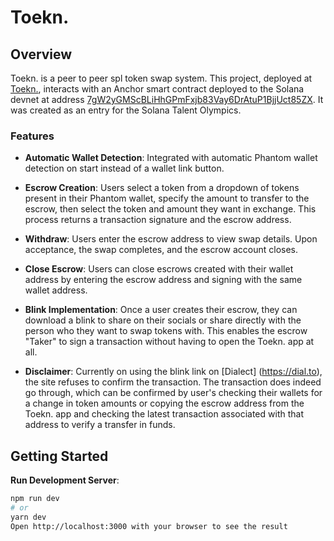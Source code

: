 # Toekn.

## Overview
Toekn. is a peer to peer spl token swap system. This project, deployed at [Toekn.](https://toekn.vercel.com), interacts with an Anchor smart contract deployed to the Solana devnet at address [7gW2yGMScBLiHhGPmFxjb83Vay6DrAtuP1BjjUct85ZX](https://explorer.solana.com/address/7gW2yGMScBLiHhGPmFxjb83Vay6DrAtuP1BjjUct85ZX?cluster=devnet). It was created as an entry for the Solana Talent Olympics.

### Features
- **Automatic Wallet Detection**: Integrated with automatic Phantom wallet detection on start instead of a wallet link button.
- **Escrow Creation**: Users select a token from a dropdown of tokens present in their Phantom wallet, specify the amount to transfer to the escrow, then select the token and amount they want in exchange. This process returns a transaction signature and the escrow address.
- **Withdraw**: Users enter the escrow address to view swap details. Upon acceptance, the swap completes, and the escrow account closes.
- **Close Escrow**: Users can close escrows created with their wallet address by entering the escrow address and signing with the same wallet address.
- **Blink Implementation**: Once a user creates their escrow, they can download a blink to share on their socials or share directly with the person who they want to swap tokens with. This enables the escrow "Taker" to sign a transaction without having to open the Toekn. app at all.


- **Disclaimer**: Currently on using the blink link on [Dialect] (https://dial.to), the site refuses to confirm the transaction. The transaction does indeed go through, which can be confirmed by user's checking their wallets for a change in token amounts or copying the escrow address from the Toekn. app and checking the latest transaction associated with that address to verify a transfer in funds. 

## Getting Started

 **Run Development Server**:
   ```bash
   npm run dev
   # or
   yarn dev
   Open http://localhost:3000 with your browser to see the result




